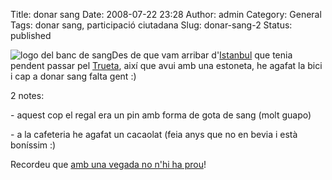 Title: donar sang
Date: 2008-07-22 23:28
Author: admin
Category: General
Tags: donar sang, participació ciutadana
Slug: donar-sang-2
Status: published

<img src="http://gil.badall.net/wp-content/uploads/2007/04/logo_portada.gif" data-align="right" alt="logo del banc de sang" />Des de que vam arribar d'<a href="http://ca.wikipedia.org/wiki/Istanbul" target="_blank" rel="noopener">Istanbul</a> que tenia pendent passar pel <a href="http://www6.gencat.net/ics/trueta/scripts/default.asp" target="_blank" rel="noopener">Trueta</a>, així que avui amb una estoneta, he agafat la bici i cap a donar sang falta gent :)

2 notes:

\- aquest cop el regal era un pin amb forma de gota de sang (molt guapo)

\- a la cafeteria he agafat un cacaolat (feia anys que no en bevia i està boníssim :)

Recordeu que <a href="http://www.google.com/search?hl=ca&amp;q=amb+una+vegada+no+n%27hi+ha+prou&amp;btnG=Cerca&amp;lr=" target="_blank" rel="noopener">amb una vegada no n'hi ha prou</a>!
